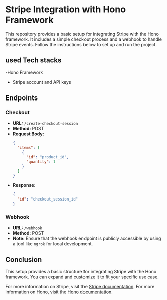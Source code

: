 
# Stripe Integration with Hono Framework

This repository provides a basic setup for integrating Stripe with the Hono framework. It includes a simple checkout process and a webhook to handle Stripe events. Follow the instructions below to set up and run the project.

## used Tech stacks
-Hono Framework
- Stripe account and API keys

## Endpoints

### Checkout

- **URL:** `/create-checkout-session`
- **Method:** POST
- **Request Body:**
    ```json
    {
      "items": [
        {
          "id": "product_id",
          "quantity": 1
        }
      ]
    }
    ```
- **Response:**
    ```json
    {
      "id": "checkout_session_id"
    }
    ```

### Webhook

- **URL:** `/webhook`
- **Method:** POST
- **Note:** Ensure that the webhook endpoint is publicly accessible by using a tool like `ngrok` for local development.

## Conclusion

This setup provides a basic structure for integrating Stripe with the Hono framework. You can expand and customize it to fit your specific use case.

For more information on Stripe, visit the [Stripe documentation](https://stripe.com/docs). For more information on Hono, visit the [Hono documentation](https://hono.dev/docs).

